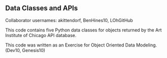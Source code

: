 ## Data Classes and APIs

Collaborator usernames: akittendorf, BenHines10, LOhGitHub

This code contains five Python data classes for objects returned by the Art Institute of Chicago API database.

This code was written as an Exercise for Object Oriented Data Modeling.
(Dev10, Genesis10)